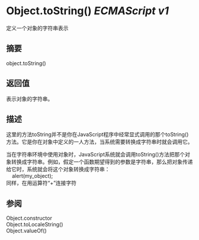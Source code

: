 # Object.toString() _ECMAScript v1_

定义一个对象的字符串表示

## 摘要

object.toString()

## 返回值

表示对象的字符串。

## 描述

这里的方法toString并不是你在JavaScript程序中经常显式调用的那个toString()方法。它是你在对象中定义的一人方法，当系统需要转换成字符串时就会调用它。  
  
  
当在字符串环境中使用对象时，JavaScript系统就会调用toString()方法把那个对象转换成字符串。例如，假定一个函数期望得到的参数是字符串，那么把对象传递给它时，系统就会将这个对象转换成字符串：  
    alert(my\_object);  
同样，在用运算符“+”连接字符

## 参阅

Object.constructor  
Object.toLocaleString()  
Object.valueOf()


